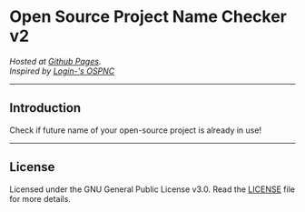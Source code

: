 # Open Source Project Name Checker v2
*Hosted at [Github Pages](https://apoorvakashyap.github.io/ospnc-v2)*.<br>
*Inspired by [Login-'s OSPNC](https://github.com/LogIN-/ospnc/)*

---

## Introduction
Check if future name of your open-source project is already in use!

--- 

## License
Licensed under the GNU General Public License v3.0. Read the [LICENSE](https://github.com/ApoorvaKashyap/ospnc-v2/blob/main/LICENSE) file for more details.
